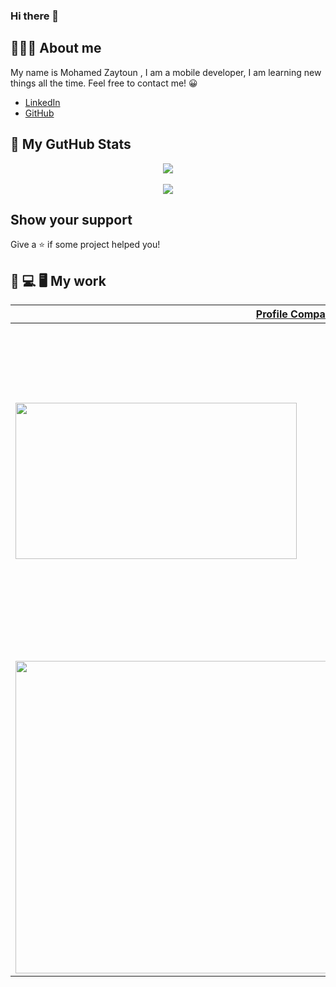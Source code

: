 
### Hi there 👋
## 👨🏻‍💻 About me
My name is Mohamed Zaytoun , I am a mobile developer,  I am learning new things all the time. Feel free to contact me! 😀

- [LinkedIn](https://www.linkedin.com/in/mohamed-zaytoun/)
- [GitHub](https://github.com/MohamedZaton)

    
## 👀 My GutHub Stats

<div style="align:center;" align="center">
  <center>
    <img align="center" src="https://github-readme-stats.vercel.app/api?username=MohamedZaton&count_private=true&show_icons=true&theme=nord" />
  </center>
</div>
&nbsp;&nbsp;
<div style="align:center;" align="center">
  <center>
    <img align="center" src="https://github-readme-stats.vercel.app/api/top-langs/?username=deus-magna&layout=compact&langs_count=8&theme=nord" />
  </center>
</div>


## Show your support

Give a ⭐️ if some project helped you!

## 📲 💻 🖥 My work

| [Profile Company](https://github.com/MohamedZaton/profile_info_company)      | [Promoter app (Private)](https://github.com/MohamedZaton/Promoter_Mobile_App) |
| ----------- | ----------- |
| <img src="https://j.gifs.com/NLMzqm.gif" width="450" height="250">    | <img src="https://j.gifs.com/vlPyzm.gif" width="250" height="500"/>       |
|     |  |
|   |  [Livestock App (Private)](https://play.google.com/store/apps/details?id=com.pclink.alanaam)  |
| <img src="https://i.imgur.com/a5opMoe.png" width="900" height="500">    |   |


<!--
**deus-magna/deus-magna** is a ✨ _special_ ✨ repository because its `README.md` (this file) appears on your GitHub profile.

Here are some ideas to get you started:

- 🔭 I’m currently working on ...
- 🌱 I’m currently learning ...
- 👯 I’m looking to collaborate on ...
- 🤔 I’m looking for help with ...
- 💬 Ask me about ...
- 📫 How to reach me: ...
- 😄 Pronouns: ...
- ⚡ Fun fact: ...
-->
